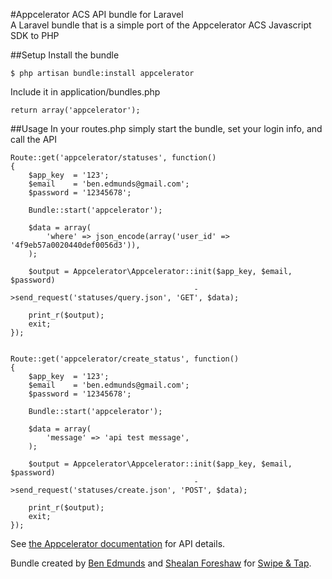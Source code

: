 #Appcelerator ACS API bundle for Laravel  
A Laravel bundle that is a simple port of the Appcelerator ACS Javascript SDK to PHP  


##Setup
Install the bundle  

	$ php artisan bundle:install appcelerator

Include it in application/bundles.php  

	return array('appcelerator');


##Usage
In your routes.php simply start the bundle, set your login info, and call the API  
  
	Route::get('appcelerator/statuses', function()
	{
		$app_key  = '123';
		$email    = 'ben.edmunds@gmail.com';
		$password = '12345678';

		Bundle::start('appcelerator');

		$data = array(
			'where' => json_encode(array('user_id' => '4f9eb57a0020440def0056d3')),	
		);

		$output = Appcelerator\Appcelerator::init($app_key, $email, $password)
		                                     ->send_request('statuses/query.json', 'GET', $data);

		print_r($output);
		exit;
	});


	Route::get('appcelerator/create_status', function()
	{
		$app_key  = '123';
		$email    = 'ben.edmunds@gmail.com';
		$password = '12345678';
		
		Bundle::start('appcelerator');

		$data = array(
			'message' => 'api test message',	
		);

		$output = Appcelerator\Appcelerator::init($app_key, $email, $password)
		                                     ->send_request('statuses/create.json', 'POST', $data);
			
		print_r($output);
		exit;
	});


See [the Appcelerator documentation](http://cloud.appcelerator.com/docs/api/v1/statuses/info) for API details.

Bundle created by [Ben Edmunds](http://benedmunds.com) and [Shealan Foreshaw](http://twitter.com/#!/shealan) for [Swipe & Tap](http://twitter.com/#!/swipeandtap).